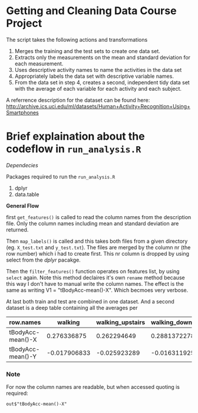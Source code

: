 # Getting and Cleaning Data Course Project


The script takes the following actions and transformations

1.   Merges the training and the test sets to create one data set.
2.   Extracts only the measurements on the mean and standard deviation for each measurement. 
3.   Uses descriptive activity names to name the activities in the data set
4.   Appropriately labels the data set with descriptive variable names. 
5.   From the data set in step 4, creates a second, independent tidy data set with the average of each variable for each activity and each subject.


A referrence description for the dataset can be found here:
http://archive.ics.uci.edu/ml/datasets/Human+Activity+Recognition+Using+Smartphones




# Brief explaination about the codeflow in `run_analysis.R`

*Dependecies*

Packages required to run the `run_analysis.R`

1. dplyr
2. data.table

**General Flow**

first `get_features()` is called to read the column names from the description file. Only the column names including mean and standard deviation are returned.

Then `map_labels()` is called and this takes both files from a given directory (eg. `X_test.txt` and `y_test.txt`).
The files are merged by the column nr (the row number) which i had to create first. 
This nr column is dropped by using select from the *dplyr* pacakge.

Then the `filter_features()` function operates on features list, by using `select` again.
Note this method declaires it's own `rename` method because this way I don't have to manual write the column names.
The effect is the same as writing V1 = "tBodyAcc-mean()-X". Which becmoes very verbose.

At last both train and test are combined in one dataset. And a second dataset is a deep table containing all the averages per 

| row.names          | walking      | walking_upstairs | walking_downstairs  | sitting      | standing      | laying         |
|--------------------|--------------|------------------|---------------------|--------------|---------------|----------------|
| tBodyAcc-mean()-X  | 0.276336875  | 0.262294649      | 0.2881372278        | 0.273059614  | 0.279153494   | 0.268648643    |
| tBodyAcc-mean()-Y  | -0.017906833 | -0.025923289     | -0.0163119255       | -0.012689573 | -0.016151886  | -0.018317728   |


### Note

For now the column names are readable, but when accessed quoting is required:

```
out$"tBodyAcc-mean()-X"
```
